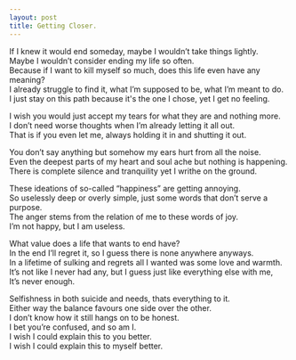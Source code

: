 ```yaml
---
layout: post
title: Getting Closer.
---
```


If I knew it would end someday, maybe I wouldn’t take things lightly. <br>
Maybe I wouldn’t consider ending my life so often. <br>
Because if I want to kill myself so much, does this life even have any meaning? <br>
I already struggle to find it, what I’m supposed to be, what I’m meant to do. <br>
I just stay on this path because it's the one I chose, yet I get no feeling.

I wish you would just accept my tears for what they are and nothing more. <br>
I don’t need worse thoughts when I’m already letting it all out. <br>
That is if you even let me, always holding it in and shutting it out.

You don’t say anything but somehow my ears hurt from all the noise. <br>
Even the deepest parts of my heart and soul ache but nothing is happening. <br>
There is complete silence and tranquility yet I writhe on the ground.

These ideations of so-called “happiness” are getting annoying. <br>
So uselessly deep or overly simple, just some words that don’t serve a purpose. <br>
The anger stems from the relation of me to these words of joy. <br>
I’m not happy, but I am useless.

What value does a life that wants to end have? <br>
In the end I’ll regret it, so I guess there is none anywhere anyways. <br>
In a lifetime of sulking and regrets all I wanted was some love and warmth. <br>
It’s not like I never had any, but I guess just like everything else with me, <br>
It’s never enough.

Selfishness in both suicide and needs, thats everything to it. <br>
Either way the balance favours one side over the other. <br>
I don’t know how it still hangs on to be honest. <br>
I bet you’re confused, and so am I. <br>
I wish I could explain this to you better. <br>
I wish I could explain this to myself better.
